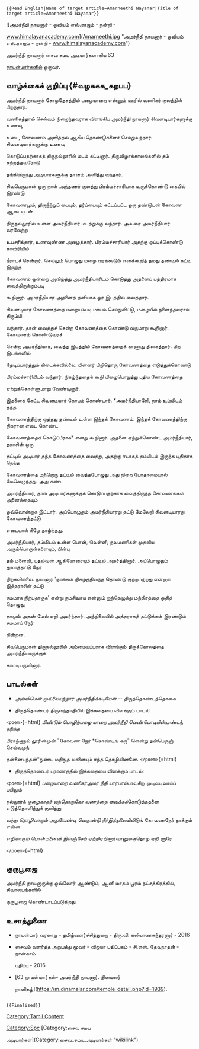 ```{=mediawiki}
{{Read English|Name of target article=Amarneethi Nayanar|Title of target article=Amarneethi Nayanar}}
```
![அமர்நீதி நாயனார் - ஓவியம் எஸ்.ராஜம் - நன்றி -
www.himalayanacademy.com](Amarneethi.jpg "அமர்நீதி நாயனார் - ஓவியம் எஸ்.ராஜம் - நன்றி - www.himalayanacademy.com")
அமர்நீதி நாயனார் சைவ சமய அடியார்களாகிய 63
[நாயன்மார்களில்](நாயன்மார்கள் "wikilink") ஒருவர்.

## வாழ்க்கைக் குறிப்பு {#வழககக_கறபப}

அமர்நீதி நாயனார் சோழதேசத்தில் பழையாறை என்னும் ஊரில் வணிகர் குலத்தில் பிறந்தார்.
வணிகத்தால் செல்வம் நிறைந்தவராக விளங்கிய அமர்நீதி நாயனார் சிவனடியார்களுக்கு உணவு,
உடை, கோவணம் அளித்தல் ஆகிய தொண்டுகளைச் செய்துவந்தார். சிவனடியார்களுக்கு உணவு
கொடுப்பதற்காகத் திருநல்லூரில் மடம் கட்டினார். திருவிழாக்காலங்களில் தம் சுற்றத்தவரோடு
தங்கியிருந்து அடியார்களுக்கு தானம் அளித்து வந்தார்.

சிவபெருமான் ஒரு நாள் அந்தணர் குலத்து பிரம்மச்சாரியாக உருக்கொண்டு கையில் இரண்டு
கோவணமும், திருநீற்றுப் பையும், தர்ப்பையும் கட்டப்பட்ட ஒரு தண்டுடன் கோவண ஆடையுடன்
திருநல்லூரில் உள்ள அமர்நீதியார் மடத்துக்கு வந்தார். அவரை அமர்நீதியார் வரவேற்று
உபசரித்தார், உணவுண்ண அழைத்தார். பிரம்மச்சாரியார் அதற்கு ஒப்புக்கொண்டு காவிரியில்
நீராடச் சென்றார். செல்லும் பொழுது மழை வரக்கூடும் எனக்கூறித் தமது தண்டில் கட்டி இருந்த
கோவணம் ஒன்றை அவிழ்த்து அமர்நீதியாரிடம் கொடுத்து அதனைப் பத்திரமாக வைத்திருக்கும்படி
கூறினார். அமர்நீதியார் அதனைத் தனியாக ஓர் இடத்தில் வைத்தார்.

சிவனடியார் கோவணத்தை மறையும்படி மாயம் செய்துவிட்டு, மழையில் நனைந்தவராய் திரும்பி
வந்தார். தான் வைத்துச் சென்ற கோவணத்தை கொண்டு வருமாறு கூறினார். கோவணம் கொண்டுவரச்
சென்ற அமர்நீதியார், வைத்த இடத்தில் கோவணத்தைக் காணாது திகைத்தார். பிற இடங்களில்
தேடிப்பார்த்தும் கிடைக்கவில்லை. பின்னர் பிறிதொரு கோவணத்தை எடுத்துக்கொண்டு
பிரம்மச்சாரியிடம் வந்தார். நிகழ்ந்ததைக் கூறி பிழைபொறுத்து புதிய கோவணத்தை
ஏற்றுக்கொள்ளுமாறு வேண்டினார்.

இதனைக் கேட்ட சிவனடியார் கோபம் கொண்டார். *அமர்நீதியாரே!, நாம் உம்மிடம் தந்த
கோவணத்திற்கு ஒத்தது தண்டில் உள்ள இந்தக் கோவணம். இந்தக் கோவணத்திற்கு நிகரான எடை கொண்ட
கோவணத்தைக் கொடுப்பீராக* என்று கூறினார். அதனை ஏற்றுக்கொண்ட அமர்நீதியார், தராசின் ஒரு
தட்டில் அடியார் தந்த கோவணத்தை வைத்து, அதற்கு ஈடாகத் தம்மிடம் இருந்த புதிதாக நெய்த
கோவணத்தை மற்றொரு தட்டில் வைத்தபோழுது அது நிறை போதாமையால் மேலெழுந்தது. அது கண்ட
அமர்நீதியார், தாம் அடியார்களுக்குக் கொடுப்பதற்காக வைத்திருந்த கோவணங்கள் அனைத்தையும்
ஒவ்வொன்றாக இட்டார். அப்பொழுதும் அமர்நீதியாரது தட்டு மேலேறி சிவனடியாரது கோவணத்தட்டு
எடையால் கீழே தாழ்ந்தது.

அமர்நீதியார், தம்மிடம் உள்ள பொன், வெள்ளி, நவமணிகள் முதலிய அரும்பொருள்களையும், பின்பு
தம் மனைவி, புதல்வன் ஆகியோரையும் தட்டில் அமர்த்தினார். அப்பொழுதும் துலாத்தட்டு நேர்
நிற்கவில்லை. நாயனார் \'நாங்கள் நிகழ்த்திவந்த தொண்டு குற்றமற்றது என்றால் இத்தராசின் தட்டு
சமமாக நிற்பதாகுக' என்று நமசிவாய என்னும் ஐந்தெழுத்து மந்திரத்தை ஓதித் தொழுது,
தாமும் அதன் மேல் ஏறி அமர்ந்தார். அந்நிலையில் அத்தராசுத் தட்டுக்கள் இரண்டும் சமமாய் நேர்
நின்றன.

சிவபெருமான் திருநல்லூரில் அம்மையப்பராக விளங்கும் திருக்கோலத்தை அமர்நீதியாருக்குக்
காட்டியருளினார்.

## பாடல்கள்

-   *அல்லிமென் முல்லையந்தார் அமர்நீதிக்கடியேன்* -- திருத்தொண்டத்தொகை
-   திருத்தொண்டர் திருவந்தாதியில் இக்கதையை விளக்கும் பாடல்:

`<poem>`{=html} *மிண்டும் பொழிற்பழை யாறை அமர்நீதி வெண்பொடியின்*முண்டந் தரித்த
பிராற்குநல் லூரின்முன் \"கோவண நேர் *கொண்டிங் கரு\" ளென்று தன்பெருஞ் செல்வமுந்
தன்னையுந்தன்*நுண்ட மதிநுத லாளையும் ஈந்த தொழிலினனே. `</poem>`{=html}

-   திருத்தொண்டர் புராணத்தில் இக்கதையை விளக்கும் பாடல்:

`<poem>`{=html} *பழையாறை வணிகர்அமர் நீதி யார்பால்*பாவுசிறு முடிவடிவாய்ப் பயிலும்
நல்லூர்க் *குழைகாதர் வந்தொருகோ வணத்தை வைக்கக்*கொடுத்ததனை எடுத்தொளித்துக் குளித்து
வந்து *தொழிலாரும் அதுவேண்டி வெகுண்டு நீர்இத்*துலையிலிடுங் கோவணநேர் தூக்கும் என்ன
*எழிலாரும் பொன்மனைவி இளஞ்சேய் ஏற்றி*ஏறினார்வானுலகுதொழ ஏறி னாரே
`</poem>`{=html}

## குருபூஜை

அமர்நீதி நாயனாருக்கு ஒவ்வோர் ஆண்டும், ஆனி மாதம் பூரம் நட்சத்திரத்தில், சிவாலயங்களில்
குருபூஜை கொண்டாடப்படுகிறது.

## உசாத்துணை

-   நாயன்மார் வரலாறு - தமிழ்வளர்ச்சித்துறை - திரு.வி. கலியாணசுந்தரனார் - 2016
-   சைவம் வளர்த்த அறுபத்து மூவர் - விஜயா பதிப்பகம் - சி.எஸ். தேவநாதன் - நான்காம்
    பதிப்பு - 2016
-   [63 நாயன்மார்கள்- அமர்நீதி நாயனார். தினமலர்
    நாளிதழ்](https://m.dinamalar.com/temple_detail.php?id=1939).

```{=mediawiki}
{{Finalised}}
```
[Category:Tamil Content](Category:Tamil_Content "wikilink")
[Category:Spc](Category:Spc "wikilink") [Category:சைவ சமய
அடியார்கள்](Category:சைவ_சமய_அடியார்கள் "wikilink")
